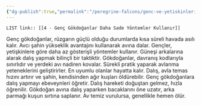 ```yaml
---
{"dg-publish":true,"permalink":"/peregrine-falcons/genc-ve-yetiskinlerin-taktikleri/4-genc-goekdoganlar-daha-sade-yoentemler-kullanir/","updated":"2024-09-21T16:26:33.955+03:00"}
---
```


`LIST link:: [[4 - Genç Gökdoğanlar Daha Sade Yöntemler Kullanır]] `

Genç gökdoğanlar, rüzgarın güçlü olduğu durumlarda kısa süreli havada asılı kalır. Avcı şahin yükseklik avantajını kullanarak avına dalar. Gençler, yetişkinlere göre daha az gösterişli yöntemler kullanır. Güneşi arkalarına alarak dalış yapmak bilinçli bir taktiktir. Gökdoğanlar, davranış kodlarıyla sınırlıdır ve yerdeki avı nadiren kovalar. Sürekli pratik yaparak avlanma yeteneklerini geliştirirler. En uyumlu olanlar hayatta kalır. Dalış, avla temas hızını artırır ve şahin, kendisinden ağır kuşları öldürebilir. Genç gökdoğanlara dalış yapmayı ebeveynleri öğretir. Dalış hareketi doğuştan gelmez, hızla öğrenilir. Gökdoğan avına dalış yaparken bacaklarını öne uzatır, arka parmağı kuşun sırtına saplanır. Av temiz vurulursa, genellikle hemen ölür.

